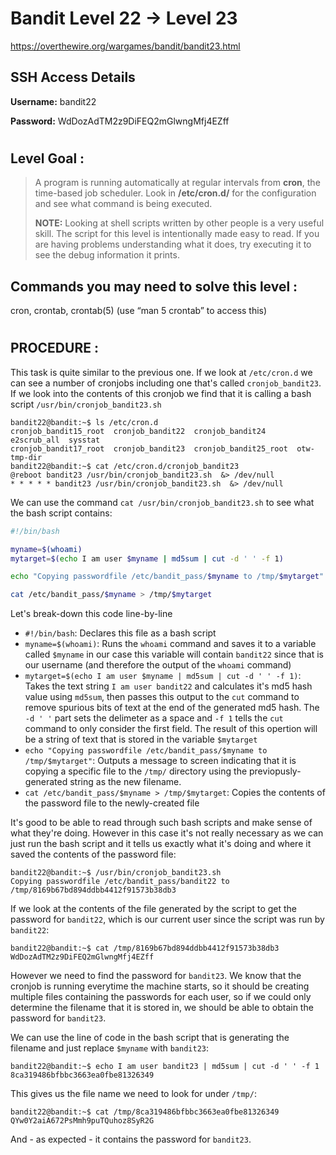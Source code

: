 # Bandit Level 22 -> Level 23 #

https://overthewire.org/wargames/bandit/bandit23.html

## SSH Access Details ##
**Username:**  bandit22

**Password:**  WdDozAdTM2z9DiFEQ2mGlwngMfj4EZff
#

## Level Goal : ##
>A program is running automatically at regular intervals from **cron**, the time-based job scheduler. Look in **/etc/cron.d/** for the configuration and see what command is being executed.
>
>**NOTE:** Looking at shell scripts written by other people is a very useful skill. The script for this level is intentionally made easy to read. If you are having problems understanding what it does, try executing it to see the debug information it prints.


## Commands you may need to solve this level : ##
cron, crontab, crontab(5) (use “man 5 crontab” to access this)


#  
## PROCEDURE : ##

This task is quite similar to the previous one.  If we look at `/etc/cron.d` we can see a number of cronjobs including one that's called `cronjob_bandit23`.  If we look into the contents of this cronjob we find that it is calling a bash script `/usr/bin/cronjob_bandit23.sh`

```console
bandit22@bandit:~$ ls /etc/cron.d
cronjob_bandit15_root  cronjob_bandit22  cronjob_bandit24       e2scrub_all  sysstat
cronjob_bandit17_root  cronjob_bandit23  cronjob_bandit25_root  otw-tmp-dir
bandit22@bandit:~$ cat /etc/cron.d/cronjob_bandit23
@reboot bandit23 /usr/bin/cronjob_bandit23.sh  &> /dev/null
* * * * * bandit23 /usr/bin/cronjob_bandit23.sh  &> /dev/null
```

We can use the command `cat /usr/bin/cronjob_bandit23.sh` to see what the bash script contains:

```bash
#!/bin/bash

myname=$(whoami)
mytarget=$(echo I am user $myname | md5sum | cut -d ' ' -f 1)

echo "Copying passwordfile /etc/bandit_pass/$myname to /tmp/$mytarget"

cat /etc/bandit_pass/$myname > /tmp/$mytarget
```

Let's break-down this code line-by-line
- `#!/bin/bash`: Declares this file as a bash script
- `myname=$(whoami)`: Runs the `whoami` command and saves it to a variable called `$myname`  in our case this variable will contain `bandit22` since that is our username (and therefore the output of the `whoami` command)
- `mytarget=$(echo I am user $myname | md5sum | cut -d ' ' -f 1)`:  Takes the text string `I am user bandit22` and calculates it's md5 hash value using `md5sum`, then passes this output to the `cut` command to remove spurious bits of text at the end of the generated md5 hash.  The `-d ' '` part sets the delimeter as a space and `-f 1` tells the `cut` command to only consider the first field.  The result of this opertion will be a string of text that is stored in the variable `$mytarget`
- `echo "Copying passwordfile /etc/bandit_pass/$myname to /tmp/$mytarget"`: Outputs a message to screen indicating that it is copying a specific file to the `/tmp/` directory using the previopusly-generated string as the new filename.
- `cat /etc/bandit_pass/$myname > /tmp/$mytarget`:  Copies the contents of the password file to the newly-created file


It's good to be able to read through such bash scripts and make sense of what they're doing.  However in this case it's not really necessary as we can just run the bash script and it tells us exactly what it's doing and where it saved the contents of the password file:

```console
bandit22@bandit:~$ /usr/bin/cronjob_bandit23.sh
Copying passwordfile /etc/bandit_pass/bandit22 to /tmp/8169b67bd894ddbb4412f91573b38db3
```

If we look at the contents of the file generated by the script to get the password for `bandit22`, which is our current user since the script was run by `bandit22`:
```console
bandit22@bandit:~$ cat /tmp/8169b67bd894ddbb4412f91573b38db3
WdDozAdTM2z9DiFEQ2mGlwngMfj4EZff
```

However we need to find the password for `bandit23`.  We know that the cronjob is running everytime the machine starts, so it should be creating multiple files containing the passwords for each user, so if we could only determine the filename that it is stored in, we should be able to obtain the password for `bandit23`.

We can use the line of code in the bash script that is generating the filename and just replace `$myname` with `bandit23`:
```console
bandit22@bandit:~$ echo I am user bandit23 | md5sum | cut -d ' ' -f 1
8ca319486bfbbc3663ea0fbe81326349
```

This gives us the file name we need to look for under `/tmp/`:
```console
bandit22@bandit:~$ cat /tmp/8ca319486bfbbc3663ea0fbe81326349
QYw0Y2aiA672PsMmh9puTQuhoz8SyR2G
```

And - as expected - it contains the password for `bandit23`.
